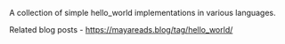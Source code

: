 A collection of simple hello_world implementations in various languages.

Related blog posts - https://mayareads.blog/tag/hello_world/